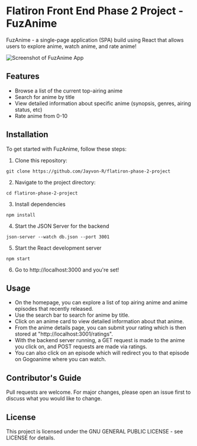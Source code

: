 # Flatiron Front End Phase 2 Project - FuzAnime

FuzAnime - a single-page application (SPA) build using React that allows users to explore anime, watch anime, and rate anime!

![Screenshot of FuzAnime App](https://github.com/Jayvon-R/flatiron-phase-2-project/blob/main/Screenshot%202023-10-07%20214842.png?raw=true)

## Features

- Browse a list of the current top-airing anime
- Search for anime by title
- View detailed information about specific anime (synopsis, genres, airing status, etc)
- Rate anime from 0-10

## Installation

To get started with FuzAnime, follow these steps:

1. Clone this repository:

```shell
git clone https://github.com/Jayvon-R/flatiron-phase-2-project
```

2. Navigate to the project directory:

```shell
cd flatiron-phase-2-project
```

3. Install dependencies

```shell
npm install
```

4. Start the JSON Server for the backend

```shell
json-server --watch db.json --port 3001
```

5. Start the React development server

```
npm start
```

6. Go to http://localhost:3000 and you're set!

## Usage

- On the homepage, you can explore a list of top airing anime and anime episodes that recently released.
- Use the search bar to search for anime by title.
- Click on an anime card to view detailed information about that anime.
- From the anime details page, you can submit your rating which is then stored at "http://localhost:3001/ratings".
- With the backend server running, a GET request is made to the anime you click on, and POST requests are made via ratings. 
- You can also click on an episode which will redirect you to that episode on Gogoanime where you can watch.

## Contributor's Guide

Pull requests are welcome. For major changes, please open an issue first to discuss what you would like to change.

## License

This project is licensed under the GNU GENERAL PUBLIC LICENSE - see LICENSE for details.




